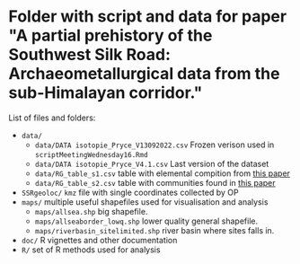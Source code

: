 # Folder with script and data for paper "A partial prehistory of the Southwest Silk Road: Archaeometallurgical data from the sub-Himalayan corridor."

List of files and folders:

- `data/`
  + `data/DATA isotopie_Pryce_V13092022.csv` Frozen verison used in `scriptMeetingWednesday16.Rmd`
  + `data/DATA isotopie_Pryce_V4.1.csv` Last version of the dataset
  + `data/RG_table_s1.csv` table with elemental compition from [this paper](https://academic.oup.com/comnet/article/6/1/106/4030792)
  + `data/RG_table_s2.csv` table with communities found in [this paper](https://academic.oup.com/comnet/article/6/1/106/4030792)
- `SSRgeoloc/` `kmz` file with single coordinates collected by OP
- `maps/` multiple useful shapefiles used for visualisation and analysis
  + `maps/allsea.shp` big shapefile.
  + `maps/allseaborder_lowq.shp` lower quality general shapefile.
  + `maps/riverbasin_sitelimited.shp` river basin where sites falls in.
- `doc/` R vignettes and other documentation
- `R/` set of R methods used for analysis

